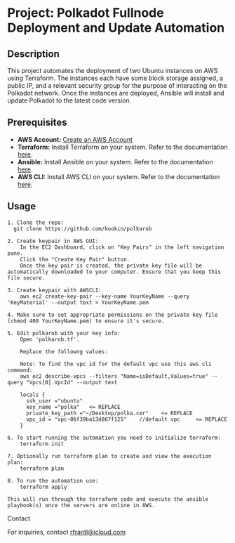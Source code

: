 # Project: Polkadot Fullnode Deployment and Update Automation

## Description

This project automates the deployment of two Ubuntu instances on AWS using Terraform. The instances each have some block storage assigned, a public IP, and a relevant security group for the purpose of interacting on the Polkadot network. Once the instances are deployed, Ansible will install and update Polkadot to the latest code version.

## Prerequisites

- **AWS Account:** [Create an AWS Account](https://aws.amazon.com/resources/create-account/)
- **Terraform:** Install Terraform on your system. Refer to the documentation [here](https://developer.hashicorp.com/terraform/tutorials/aws-get-started/install-cli).
- **Ansible:** Install Ansible on your system. Refer to the documentation [here](https://docs.ansible.com/ansible/latest/installation_guide/intro_installation.html).
- **AWS CLI:** Install AWS CLI on your system. Refer to the documentation [here](https://aws.amazon.com/cli/).


## Usage

    1. Clone the repo:
      git clone https://github.com/kookin/polkarob

    2. Create keypair in AWS GUI:
        In the EC2 Dashboard, click on "Key Pairs" in the left navigation pane.
        Click the "Create Key Pair" button.
        Once the key pair is created, the private key file will be automatically downloaded to your computer. Ensure that you keep this file secure.

    3. Create keypair with AWSCLI: 
        aws ec2 create-key-pair --key-name YourKeyName --query 'KeyMaterial' --output text > YourKeyName.pem

    4. Make sure to set appropriate permissions on the private key file (chmod 400 YourKeyName.pem) to ensure it's secure.

    5. Edit polkarob with your key info:
        Open 'polkarob.tf'.

        Replace the followng values:

        Note: To find the vpc id for the default vpc use this aws cli command:
        aws ec2 describe-vpcs --filters "Name=isDefault,Values=true" --query "Vpcs[0].VpcId" --output text

        locals {
          ssh_user ="ubuntu"
          key_name ="polka"   <= REPLACE
          private_key_path ="~/Desktop/polka.cer"    <= REPLACE
          vpc_id = "vpc-06f39ba13d867f125"    //default vpc     <= REPLACE
        }

    6. To start running the automation you need to initialize terraform:
        terraform init

    7. Optionally run terraform plan to create and view the execution plan:
        terraform plan

    8. To run the automation use:
        terraform apply

    This will run through the terraform code and execute the ansible playbook(s) once the servers are online in AWS.


Contact

For inquiries, contact rfrantl@icloud.com